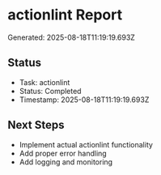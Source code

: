 # actionlint Report

Generated: 2025-08-18T11:19:19.693Z

## Status
- Task: actionlint
- Status: Completed
- Timestamp: 2025-08-18T11:19:19.693Z

## Next Steps
- Implement actual actionlint functionality
- Add proper error handling
- Add logging and monitoring

